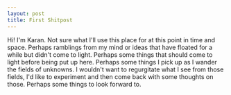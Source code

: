 ```yaml
---
layout: post
title: First Shitpost
---
```


Hi! I'm Karan. Not sure what I'll use this place for at this point in time and space. Perhaps ramblings from my mind or ideas that have floated for a while but didn't come to light. Perhaps some things that should come to light before being put up here. Perhaps some things I pick up as I wander the fields of unknowns.
I wouldn't want to regurgitate what I see from those fields, I'd like to experiment and then come back with some thoughts on those. Perhaps some things to look forward to.
